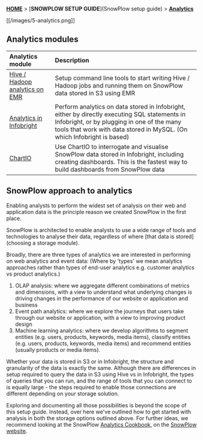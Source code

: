 [**HOME**](Home) > [**SNOWPLOW SETUP GUIDE**](SnowPlow setup guide) > [**Analytics**](analytics-setup)

[[/images/5-analytics.png]] 

## Analytics modules

| **Analytics module**                                   | **Description**                                                          |
|:-------------------------------------------------------|:-------------------------------------------------------------------------|
| [Hive / Hadoop analytics on EMR](hive-analytics-setup) | Setup command line tools to start writing Hive / Hadoop jobs and running them on SnowPlow data stored in S3 using EMR |
| [Analytics in Infobright](infobright-analytics-setup)  | Perform analytics on data stored in Infobright, either by directly executing SQL statements in Infobright, or by plugging in one of the many tools that work with data stored in MySQL. (On which Infobright is based) |
| [ChartIO](chartio-setup)                               | Use ChartIO to interrogate and visualise SnowPlow data stored in Infobright, including creating dashboards. This is the fastest way to build dashboards from SnowPlow data |

## SnowPlow approach to analytics

Enabling analysts to perform the widest set of analysis on their web and application data is the principle reason we created SnowPlow in the first place.

SnowPlow is architected to enable analysts to use a wide range of tools and technologies to analyse their data, regardless of where [that data is stored](choosing a storage module).

Broadly, there are three types of analytics we are interested in performing on web analytics and event data: (Where by 'types' we mean analytics approaches rather than types of end-user analytics e.g. customer analytics vs product analytics.)

1. OLAP analysis: where we aggregate different combinations of metrics and dimensions, with a view to understand what underlying changes is driving changes in the performance of our website or application and business
2. Event path analytics: where we explore the journeys that users take through our website or application, with a view to improving product design
3. Machine learning analytics: where we develop algorithms to segment entities (e.g. users, products, keywords, media items), classify entities (e.g. users, products, keywords, media items) and recommend entities (usually products or media items).

Whether your data is stored in S3 or in Infobright, the structure and granularity of the data is exactly the same. Although there are differences in setup required to query the data in S3 using Hive vs in Infobright, the types of queries that you can run, and the range of tools that you can connect to is equally large - the steps required to enable those connections are different depending on your storage solution.

Exploring and documenting all those possibilities is beyond the scope of this setup guide. Instead, over here we've outlined how to get started with analysis in both the storage options outlined above. For further ideas, we recommend looking at the SnowPlow [Analytics Cookbook](http://snowplowanalytics.com/analytics/index.html), on the [SnowPlow website](http://snowplowanalytics.com/). 
